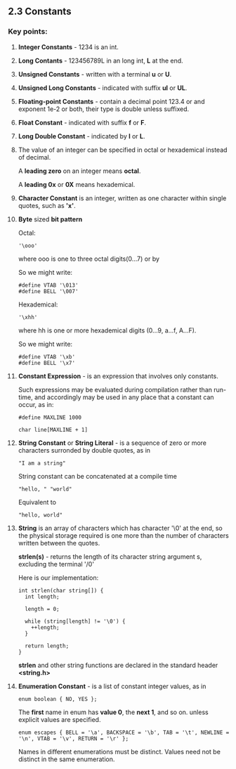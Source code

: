 ## 2.3 Constants

### Key points:

1. **Integer Constants** - 1234 is an int.

2. **Long Contants** - 123456789L in an long int, **L** at the end.

3. **Unsigned Constants** - written with a terminal **u** or **U**.

4. **Unsigned Long Constants** - indicated with suffix **ul** or **UL**.

5. **Floating-point Constants** - contain a decimal point 123.4 or and exponent 1e-2 or both, their type is double unless suffixed.

6. **Float Constant** - indicated with suffix **f** or **F**.

7. **Long Double Constant** - indicated by **l** or **L**.

8. The value of an integer can be specified in octal or hexademical instead of decimal.

    A **leading zero** on an integer means **octal**.

    A **leading 0x** or **0X** means hexademical.

9. **Character Constant** is an integer, written as one character within single quotes, such as **'x'**.

10. **Byte** sized **bit pattern**

    Octal:

    ```
    '\ooo'
    ```

    where ooo is one to three octal digits(0...7) or by

    So we might  write:
    ```
    #define VTAB '\013'
    #define BELL '\007'
    ```

    Hexademical:

    ```
    '\xhh'
    ```

    where hh is one or more hexademical digits (0...9, a...f, A...F).

    So we might  write:

    ```
    #define VTAB '\xb'
    #define BELL '\x7'
    ```

11. **Constant Expression** - is an expression that involves only constants.

    Such expressions may be evaluated during compilation rather than run-time, and accordingly may be used in any place that a constant can occur, as in:

    ```
    #define MAXLINE 1000

    char line[MAXLINE + 1]
    ``` 

12. **String Constant** or **String Literal** - is a sequence of zero or more characters surronded by double quotes, as in

    ```
    "I am a string"
    ```

      String constant can be concatenated at a compile time

    ```
    "hello, " "world"
    ```

      Equivalent to

    ```
    "hello, world"
    ```

13. **String** is an array of characters which has character '\0' at the end, so the physical storage required is one more than the number of characters written between the quotes.

    **strlen(s)** - returns the length of its character string argument s, excluding the terminal '/0'


    Here is our implementation:

    ```
    int strlen(char string[]) {
      int length;

      length = 0;

      while (string[length] != '\0') {
        ++length;
      }

      return length;
    }
    ```

    **strlen** and other string functions are declared in the standard header **<string.h>**

14. **Enumeration Constant** - is a list of constant integer values, as in

    ```
    enum boolean { NO, YES };
    ```

    The **first** name in enum has **value 0**, the **next 1**, and so on. unless explicit values are specified.

    ```
    enum escapes { BELL = '\a', BACKSPACE = '\b', TAB = '\t', NEWLINE = '\n', VTAB = '\v', RETURN = '\r' };
    ```

      Names in different enumerations must be distinct. Values need not be distinct in the same enumeration.
